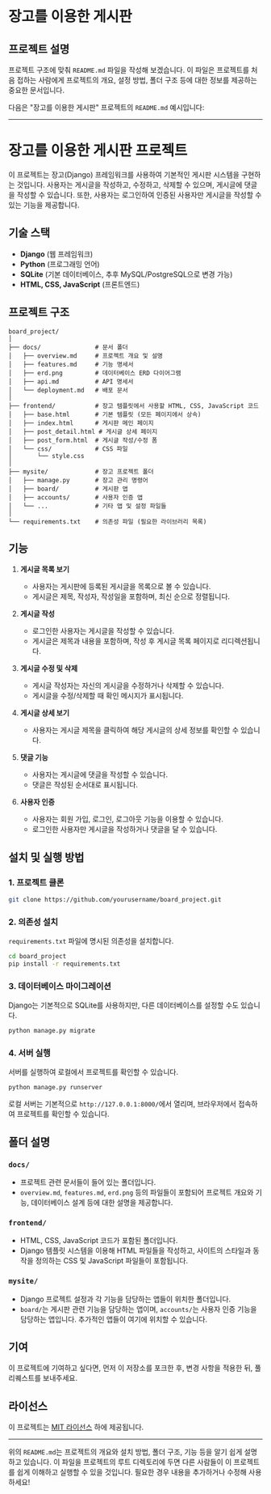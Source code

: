 # 장고를 이용한 게시판

## 프로젝트 설명

프로젝트 구조에 맞춰 `README.md` 파일을 작성해 보겠습니다. 이 파일은 프로젝트를 처음 접하는 사람에게 프로젝트의 개요, 설정 방법, 폴더 구조 등에 대한 정보를 제공하는 중요한 문서입니다.

다음은 "장고를 이용한 게시판" 프로젝트의 `README.md` 예시입니다:

---

# 장고를 이용한 게시판 프로젝트

이 프로젝트는 장고(Django) 프레임워크를 사용하여 기본적인 게시판 시스템을 구현하는 것입니다. 사용자는 게시글을 작성하고, 수정하고, 삭제할 수 있으며, 게시글에 댓글을 작성할 수 있습니다. 또한, 사용자는 로그인하여 인증된 사용자만 게시글을 작성할 수 있는 기능을 제공합니다.

## 기술 스택

- **Django** (웹 프레임워크)
- **Python** (프로그래밍 언어)
- **SQLite** (기본 데이터베이스, 추후 MySQL/PostgreSQL으로 변경 가능)
- **HTML, CSS, JavaScript** (프론트엔드)

## 프로젝트 구조

```
board_project/
│
├── docs/               # 문서 폴더
│   ├── overview.md     # 프로젝트 개요 및 설명
│   ├── features.md     # 기능 명세서
│   ├── erd.png         # 데이터베이스 ERD 다이어그램
│   ├── api.md          # API 명세서
│   └── deployment.md   # 배포 문서
│
├── frontend/           # 장고 템플릿에서 사용할 HTML, CSS, JavaScript 코드
│   ├── base.html       # 기본 템플릿 (모든 페이지에서 상속)
│   ├── index.html      # 게시판 메인 페이지
│   ├── post_detail.html # 게시글 상세 페이지
│   ├── post_form.html  # 게시글 작성/수정 폼
│   └── css/            # CSS 파일
│       └── style.css
│
├── mysite/             # 장고 프로젝트 폴더
│   ├── manage.py       # 장고 관리 명령어
│   ├── board/          # 게시판 앱
│   ├── accounts/       # 사용자 인증 앱
│   └── ...             # 기타 앱 및 설정 파일들
│
└── requirements.txt    # 의존성 파일 (필요한 라이브러리 목록)
```

## 기능

1. **게시글 목록 보기**  
   - 사용자는 게시판에 등록된 게시글을 목록으로 볼 수 있습니다.
   - 게시글은 제목, 작성자, 작성일을 포함하며, 최신 순으로 정렬됩니다.

2. **게시글 작성**  
   - 로그인한 사용자는 게시글을 작성할 수 있습니다.
   - 게시글은 제목과 내용을 포함하며, 작성 후 게시글 목록 페이지로 리디렉션됩니다.

3. **게시글 수정 및 삭제**  
   - 게시글 작성자는 자신의 게시글을 수정하거나 삭제할 수 있습니다.
   - 게시글을 수정/삭제할 때 확인 메시지가 표시됩니다.

4. **게시글 상세 보기**  
   - 사용자는 게시글 제목을 클릭하여 해당 게시글의 상세 정보를 확인할 수 있습니다.

5. **댓글 기능**  
   - 사용자는 게시글에 댓글을 작성할 수 있습니다.
   - 댓글은 작성된 순서대로 표시됩니다.

6. **사용자 인증**  
   - 사용자는 회원 가입, 로그인, 로그아웃 기능을 이용할 수 있습니다.
   - 로그인한 사용자만 게시글을 작성하거나 댓글을 달 수 있습니다.

## 설치 및 실행 방법

### 1. 프로젝트 클론

```bash
git clone https://github.com/yourusername/board_project.git
```

### 2. 의존성 설치

`requirements.txt` 파일에 명시된 의존성을 설치합니다.

```bash
cd board_project
pip install -r requirements.txt
```

### 3. 데이터베이스 마이그레이션

Django는 기본적으로 SQLite를 사용하지만, 다른 데이터베이스를 설정할 수도 있습니다.

```bash
python manage.py migrate
```

### 4. 서버 실행

서버를 실행하여 로컬에서 프로젝트를 확인할 수 있습니다.

```bash
python manage.py runserver
```

로컬 서버는 기본적으로 `http://127.0.0.1:8000/`에서 열리며, 브라우저에서 접속하여 프로젝트를 확인할 수 있습니다.

## 폴더 설명

### `docs/`
- 프로젝트 관련 문서들이 들어 있는 폴더입니다. 
- `overview.md`, `features.md`, `erd.png` 등의 파일들이 포함되어 프로젝트 개요와 기능, 데이터베이스 설계 등에 대한 설명을 제공합니다.

### `frontend/`
- HTML, CSS, JavaScript 코드가 포함된 폴더입니다.
- Django 템플릿 시스템을 이용해 HTML 파일들을 작성하고, 사이트의 스타일과 동작을 정의하는 CSS 및 JavaScript 파일들이 포함됩니다.

### `mysite/`
- Django 프로젝트 설정과 각 기능을 담당하는 앱들이 위치한 폴더입니다.
- `board/`는 게시판 관련 기능을 담당하는 앱이며, `accounts/`는 사용자 인증 기능을 담당하는 앱입니다. 추가적인 앱들이 여기에 위치할 수 있습니다.

## 기여

이 프로젝트에 기여하고 싶다면, 먼저 이 저장소를 포크한 후, 변경 사항을 적용한 뒤, 풀 리퀘스트를 보내주세요.

## 라이선스

이 프로젝트는 [MIT 라이선스](LICENSE) 하에 제공됩니다.

---

위의 `README.md`는 프로젝트의 개요와 설치 방법, 폴더 구조, 기능 등을 알기 쉽게 설명하고 있습니다. 이 파일을 프로젝트의 루트 디렉토리에 두면 다른 사람들이 이 프로젝트를 쉽게 이해하고 실행할 수 있을 것입니다. 필요한 경우 내용을 추가하거나 수정해 사용하세요!
